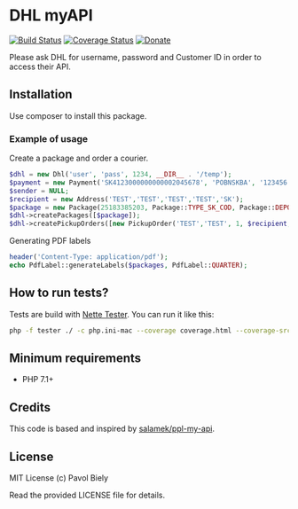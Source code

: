 # DHL myAPI
[![Build Status](https://travis-ci.org/pavolbiely/dhlmyapi.svg?branch=master)](https://travis-ci.org/pavolbiely/dhlmyapi)
[![Coverage Status](https://coveralls.io/repos/github/pavolbiely/dhlmyapi/badge.svg?branch=master)](https://coveralls.io/github/pavolbiely/dhlmyapi?branch=master)
[![Donate](https://img.shields.io/badge/Donate-PayPal-green.svg)](https://www.paypal.com/cgi-bin/webscr?cmd=_s-xclick&hosted_button_id=BHZKXCWAK2NNS)

Please ask DHL for username, password and Customer ID in order to access their API.

## Installation

Use composer to install this package.

### Example of usage
Create a package and order a courier.
```php
$dhl = new Dhl('user', 'pass', 1234, __DIR__ . '/temp');
$payment = new Payment('SK4123000000000002045678', 'POBNSKBA', '123456', 100.0);
$sender = NULL;
$recipient = new Address('TEST','TEST','TEST','TEST','SK');
$package = new Package(25183385203, Package::TYPE_SK_COD, Package::DEPO_HQ_BRATISLAVA, $recipient, $sender, $payment, [Package::FLAG_SAT], 'TEST');
$dhl->createPackages([$package]);
$dhl->createPickupOrders([new PickupOrder('TEST','TEST', 1, $recipient, 'info@example.org', NULL, NULL, NULL, 'TEST')])
```

Generating PDF labels
```php
header('Content-Type: application/pdf');
echo PdfLabel::generateLabels($packages, PdfLabel::QUARTER);
```

## How to run tests?
Tests are build with [Nette Tester](https://tester.nette.org/). You can run it like this:
```bash
php -f tester ./ -c php.ini-mac --coverage coverage.html --coverage-src ../src
```

## Minimum requirements
- PHP 7.1+

## Credits
This code is based and inspired by [salamek/ppl-my-api](https://github.com/Salamek/PplMyApi).

## License
MIT License (c) Pavol Biely

Read the provided LICENSE file for details.
